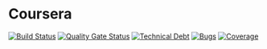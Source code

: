 
# Coursera


[![Build Status](https://travis-ci.com/dominicfarr/UnionFindAlgorithm.svg?branch=master)](https://travis-ci.com/dominicfarr/UnionFindAlgorithm) [![Quality Gate Status](https://sonarcloud.io/api/project_badges/measure?project=domfarr%3AUnionFindAlgorithm&metric=alert_status)](https://sonarcloud.io/dashboard?id=domfarr%3AUnionFindAlgorithm) [![Technical Debt](https://sonarcloud.io/api/project_badges/measure?project=domfarr%3AUnionFindAlgorithm&metric=sqale_index)](https://sonarcloud.io/dashboard?id=domfarr%3AUnionFindAlgorithm) [![Bugs](https://sonarcloud.io/api/project_badges/measure?project=domfarr%3AUnionFindAlgorithm&metric=bugs)](https://sonarcloud.io/dashboard?id=domfarr%3AUnionFindAlgorithm) [![Coverage](https://sonarcloud.io/api/project_badges/measure?project=domfarr%3AUnionFindAlgorithm&metric=coverage)](https://sonarcloud.io/dashboard?id=domfarr%3AUnionFindAlgorithm)
